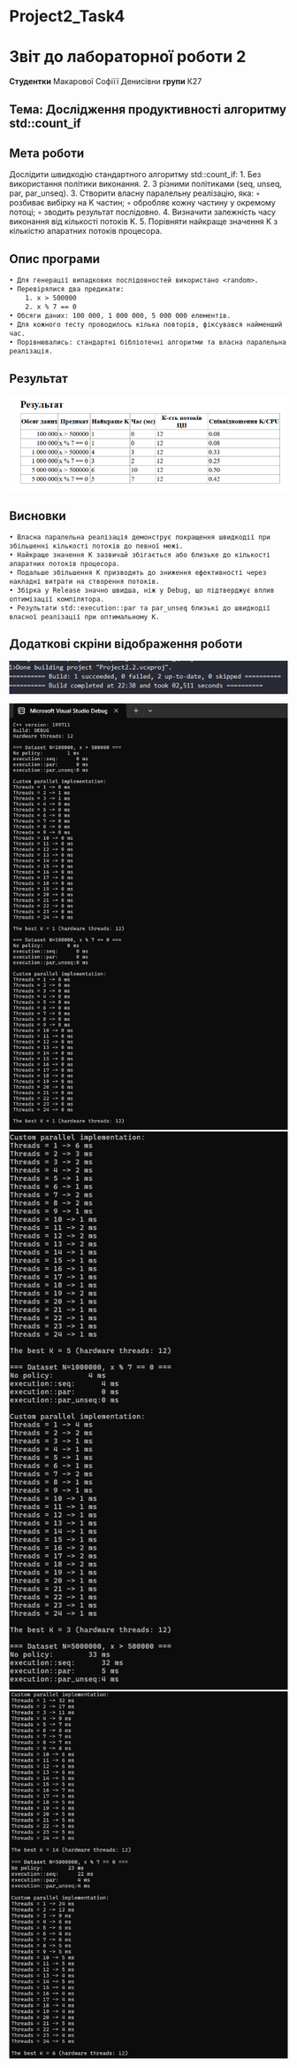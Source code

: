 # Project2_Task4
# Звіт до лабораторної роботи 2
**Студентки** Макарової Софіїї Денисівни
**групи** К27

## Тема: Дослідження продуктивності алгоритму std::count_if

## Мета роботи
Дослідити швидкодію стандартного алгоритму std::count_if:
    1. Без використання політики виконання.
    2. З різними політиками (seq, unseq, par, par_unseq).
    3. Створити власну паралельну реалізацію, яка:
        ◦ розбиває вибірку на K частин;
        ◦ обробляє кожну частину у окремому потоці;
        ◦ зводить результат послідовно.
    4. Визначити залежність часу виконання від кількості потоків K.
    5. Порівняти найкраще значення K з кількістю апаратних потоків процесора.
 
 ## Опис програми
    • Для генерації випадкових послідовностей використано <random>.
    • Перевірялися два предикати:
        1. x > 500000
        2. x % 7 == 0
    • Обсяги даних: 100 000, 1 000 000, 5 000 000 елементів.
    • Для кожного тесту проводилось кілька повторів, фіксувався найменший час.
    • Порівнювались: стандартні бібліотечні алгоритми та власна паралельна реалізація.

## Результат
![Табличка результатів](screenshots/result.png)

 ## Висновки
    • Власна паралельна реалізація демонструє покращення швидкодії при збільшенні кількості потоків до певної межі.
    • Найкраще значення K зазвичай збігається або близьке до кількості апаратних потоків процесора.
    • Подальше збільшення K призводить до зниження ефективності через накладні витрати на створення потоків.
    • Збірка у Release значно швидша, ніж у Debug, що підтверджує вплив оптимізації компілятора.
    • Результати std::execution::par та par_unseq близькі до швидкодії власної реалізації при оптимальному K.

## Додаткові скріни відображення роботи
![Build success](screenshots/build_success.png)

![Output result](screenshots/output_1.png)
![Output result](screenshots/output_2.png)
![Output result](screenshots/output_3.png)
